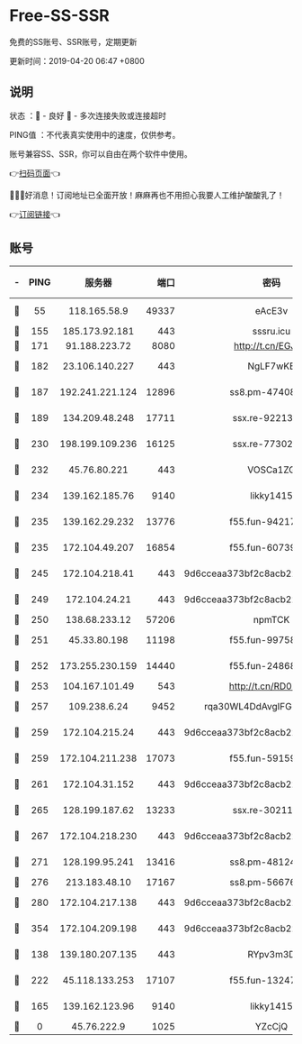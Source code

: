 # Free-SS-SSR

免费的SS账号、SSR账号，定期更新

更新时间：2019-04-20 06:47 +0800

## 说明

状态     ：🙂 - 良好 🙁 - 多次连接失败或连接超时

PING值   ：不代表真实使用中的速度，仅供参考。

账号兼容SS、SSR，你可以自由在两个软件中使用。

👉[扫码页面](https://liesauer.github.io/Free-SS-SSR/)👈

🎉🎉🎉好消息！订阅地址已全面开放！麻麻再也不用担心我要人工维护酸酸乳了！

👉[订阅链接](https://www.liesauer.net/yogurt/subscribe?ACCESS_TOKEN=DAYxR3mMaZAsaqUb)👈

## 账号

|-|PING|服务器|端口|密码|加密方式|区域|
|:----:|:----:|:-----:|-----:|:----:|:----:|:----:|
|🙂|55|118.165.58.9|49337|eAcE3v|chacha20-ietf|TW|
|🙂|155|185.173.92.181|443|sssru.icu|rc4-md5|RU|
|🙂|171|91.188.223.72|8080|http://t.cn/EGJIyrl|rc4-md5|RU|
|🙂|182|23.106.140.227|443|NgLF7wKB|aes-256-cfb|US|
|🙂|187|192.241.221.124|12896|ss8.pm-47408858|aes-256-cfb|US|
|🙂|189|134.209.48.248|17711|ssx.re-92213329|aes-256-cfb|US|
|🙂|230|198.199.109.236|16125|ssx.re-77302888|aes-256-cfb|US|
|🙂|232|45.76.80.221|443|VOSCa1ZG|aes-256-cfb|DE|
|🙂|234|139.162.185.76|9140|likky1415|aes-256-cfb|DE|
|🙂|235|139.162.29.232|13776|f55.fun-94217781|aes-256-cfb|SG|
|🙂|235|172.104.49.207|16854|f55.fun-60739916|aes-256-cfb|SG|
|🙂|245|172.104.218.41|443|9d6cceaa373bf2c8acb22e60b6a58be6|aes-256-cfb|US|
|🙂|249|172.104.24.21|443|9d6cceaa373bf2c8acb22e60b6a58be6|aes-256-cfb|US|
|🙂|250|138.68.233.12|57206|npmTCK|rc4-md5|US|
|🙂|251|45.33.80.198|11198|f55.fun-99758041|aes-256-cfb|US|
|🙂|252|173.255.230.159|14440|f55.fun-24868708|aes-256-cfb|US|
|🙂|253|104.167.101.49|543|http://t.cn/RD0D7sx|rc4-md5|CA|
|🙂|257|109.238.6.24|9452|rqa30WL4DdAvgIFG6Fs3znzTa|aes-256-cfb|FR|
|🙂|259|172.104.215.24|443|9d6cceaa373bf2c8acb22e60b6a58be6|aes-256-cfb|US|
|🙂|259|172.104.211.238|17073|f55.fun-59159487|aes-256-cfb|US|
|🙂|261|172.104.31.152|443|9d6cceaa373bf2c8acb22e60b6a58be6|aes-256-cfb|US|
|🙂|265|128.199.187.62|13233|ssx.re-30211440|aes-256-cfb|SG|
|🙂|267|172.104.218.230|443|9d6cceaa373bf2c8acb22e60b6a58be6|aes-256-cfb|US|
|🙂|271|128.199.95.241|13416|ss8.pm-48124298|aes-256-cfb|SG|
|🙂|276|213.183.48.10|17167|ss8.pm-56676515|rc4-md5|RU|
|🙂|280|172.104.217.138|443|9d6cceaa373bf2c8acb22e60b6a58be6|aes-256-cfb|US|
|🙂|354|172.104.209.198|443|9d6cceaa373bf2c8acb22e60b6a58be6|aes-256-cfb|US|
|🙂|138|139.180.207.135|443|RYpv3m3D|aes-256-cfb|JP|
|🙂|222|45.118.133.253|17107|f55.fun-13247213|aes-256-cfb|SG|
|🙁|165|139.162.123.96|9140|likky1415|aes-256-cfb|JP|
|🙁|0|45.76.222.9|1025|YZcCjQ|rc4-md5|JP|
